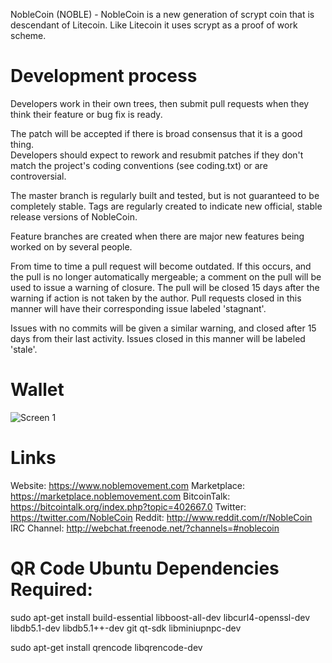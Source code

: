 NobleCoin (NOBLE) - NobleCoin is a new generation of scrypt coin that is descendant of Litecoin. 
Like Litecoin it uses scrypt as a proof of work scheme.


Development process
=============================

Developers work in their own trees, then submit pull requests when they think their feature or bug fix is ready.

The patch will be accepted if there is broad consensus that it is a good thing.  
Developers should expect to rework and resubmit patches if they don't match the project's 
coding conventions (see coding.txt) or are controversial.

The master branch is regularly built and tested, but is not guaranteed to be completely stable. Tags are 
regularly created to indicate new official, stable release versions of NobleCoin.

Feature branches are created when there are major new features being worked on by several people.
 
From time to time a pull request will become outdated. If this occurs, and the pull is no longer automatically 
mergeable; a comment on the pull will be used to issue a warning of closure. The pull will be closed 15 days 
after the warning if action is not taken by the author. Pull requests closed in this manner will have their 
corresponding issue labeled 'stagnant'.

Issues with no commits will be given a similar warning, and closed after 15 days from their last activity. 
Issues closed in this manner will be labeled 'stale'.

Wallet
=============================

![Screen 1](https://www.noblemovement.com/images/wallet_screenshots.jpg)

Links
=============================

Website: https://www.noblemovement.com
Marketplace: https://marketplace.noblemovement.com
BitcoinTalk: https://bitcointalk.org/index.php?topic=402667.0
Twitter: https://twitter.com/NobleCoin
Reddit: http://www.reddit.com/r/NobleCoin
IRC Channel: http://webchat.freenode.net/?channels=#noblecoin

 
QR Code Ubuntu Dependencies Required:
=============================
sudo apt-get install build-essential libboost-all-dev libcurl4-openssl-dev libdb5.1-dev libdb5.1++-dev git qt-sdk libminiupnpc-dev

sudo apt-get install qrencode libqrencode-dev 
